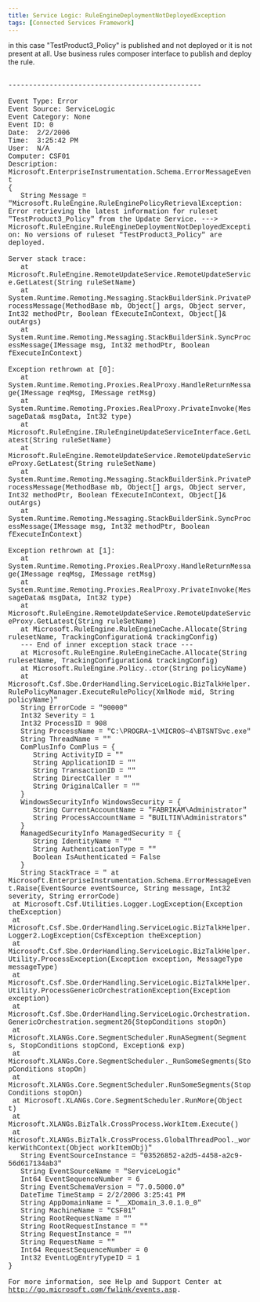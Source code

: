 ```yaml
---
title: Service Logic: RuleEngineDeploymentNotDeployedException
tags: [Connected Services Framework]
---
```

in this case "TestProduct3_Policy" is published and not deployed or it is not present at all. Use business rules composer interface to publish and deploy the rule. 
<P>
<P>
<DIV><FONT face="Courier New"></FONT>&nbsp;</DIV>
<DIV><FONT face="Courier New">-----------------------------------------------</FONT></DIV>
<DIV><FONT face="Courier New"></FONT>&nbsp;</DIV>
<DIV><FONT face="Courier New">Event Type:&nbsp;Error<BR>Event Source:&nbsp;ServiceLogic<BR>Event Category:&nbsp;None<BR>Event ID:&nbsp;0<BR>Date:&nbsp;&nbsp;2/2/2006<BR>Time:&nbsp;&nbsp;3:25:42 PM<BR>User:&nbsp;&nbsp;N/A<BR>Computer:&nbsp;CSF01<BR>Description:<BR>Microsoft.EnterpriseInstrumentation.Schema.ErrorMessageEvent<BR>{<BR>&nbsp;&nbsp; String Message = "Microsoft.RuleEngine.RuleEnginePolicyRetrievalException: Error retrieving the latest information for ruleset "TestProduct3_Policy" from the Update Service. ---&gt; Microsoft.RuleEngine.RuleEngineDeploymentNotDeployedException: No versions of ruleset "TestProduct3_Policy" are deployed.</FONT></DIV>
<DIV><FONT face="Courier New"></FONT>&nbsp;</DIV>
<DIV><FONT face="Courier New">Server stack trace: <BR>&nbsp;&nbsp; at Microsoft.RuleEngine.RemoteUpdateService.RemoteUpdateService.GetLatest(String ruleSetName)<BR>&nbsp;&nbsp; at System.Runtime.Remoting.Messaging.StackBuilderSink.PrivateProcessMessage(MethodBase mb, Object[] args, Object server, Int32 methodPtr, Boolean fExecuteInContext, Object[]&amp; outArgs)<BR>&nbsp;&nbsp; at System.Runtime.Remoting.Messaging.StackBuilderSink.SyncProcessMessage(IMessage msg, Int32 methodPtr, Boolean fExecuteInContext)</FONT></DIV>
<DIV><FONT face="Courier New"></FONT>&nbsp;</DIV>
<DIV><FONT face="Courier New">Exception rethrown at [0]: <BR>&nbsp;&nbsp; at System.Runtime.Remoting.Proxies.RealProxy.HandleReturnMessage(IMessage reqMsg, IMessage retMsg)<BR>&nbsp;&nbsp; at System.Runtime.Remoting.Proxies.RealProxy.PrivateInvoke(MessageData&amp; msgData, Int32 type)<BR>&nbsp;&nbsp; at Microsoft.RuleEngine.IRuleEngineUpdateServiceInterface.GetLatest(String ruleSetName)<BR>&nbsp;&nbsp; at Microsoft.RuleEngine.RemoteUpdateService.RemoteUpdateServiceProxy.GetLatest(String ruleSetName)<BR>&nbsp;&nbsp; at System.Runtime.Remoting.Messaging.StackBuilderSink.PrivateProcessMessage(MethodBase mb, Object[] args, Object server, Int32 methodPtr, Boolean fExecuteInContext, Object[]&amp; outArgs)<BR>&nbsp;&nbsp; at System.Runtime.Remoting.Messaging.StackBuilderSink.SyncProcessMessage(IMessage msg, Int32 methodPtr, Boolean fExecuteInContext)</FONT></DIV>
<DIV><FONT face="Courier New"></FONT>&nbsp;</DIV>
<DIV><FONT face="Courier New">Exception rethrown at [1]: <BR>&nbsp;&nbsp; at System.Runtime.Remoting.Proxies.RealProxy.HandleReturnMessage(IMessage reqMsg, IMessage retMsg)<BR>&nbsp;&nbsp; at System.Runtime.Remoting.Proxies.RealProxy.PrivateInvoke(MessageData&amp; msgData, Int32 type)<BR>&nbsp;&nbsp; at Microsoft.RuleEngine.RemoteUpdateService.RemoteUpdateServiceProxy.GetLatest(String ruleSetName)<BR>&nbsp;&nbsp; at Microsoft.RuleEngine.RuleEngineCache.Allocate(String rulesetName, TrackingConfiguration&amp; trackingConfig)<BR>&nbsp;&nbsp; --- End of inner exception stack trace ---<BR>&nbsp;&nbsp; at Microsoft.RuleEngine.RuleEngineCache.Allocate(String rulesetName, TrackingConfiguration&amp; trackingConfig)<BR>&nbsp;&nbsp; at Microsoft.RuleEngine.Policy..ctor(String policyName)<BR>&nbsp;&nbsp; at Microsoft.Csf.Sbe.OrderHandling.ServiceLogic.BizTalkHelper.RulePolicyManager.ExecuteRulePolicy(XmlNode mid, String policyName)"<BR>&nbsp;&nbsp; String ErrorCode = "90000"<BR>&nbsp;&nbsp; Int32 Severity = 1<BR>&nbsp;&nbsp; Int32 ProcessID = 908<BR>&nbsp;&nbsp; String ProcessName = "C:\PROGRA~1\MICROS~4\BTSNTSvc.exe"<BR>&nbsp;&nbsp; String ThreadName = ""<BR>&nbsp;&nbsp; ComPlusInfo ComPlus = {<BR>&nbsp;&nbsp;&nbsp;&nbsp;&nbsp; String ActivityID = ""<BR>&nbsp;&nbsp;&nbsp;&nbsp;&nbsp; String ApplicationID = ""<BR>&nbsp;&nbsp;&nbsp;&nbsp;&nbsp; String TransactionID = ""<BR>&nbsp;&nbsp;&nbsp;&nbsp;&nbsp; String DirectCaller = ""<BR>&nbsp;&nbsp;&nbsp;&nbsp;&nbsp; String OriginalCaller = ""<BR>&nbsp;&nbsp; }<BR>&nbsp;&nbsp; WindowsSecurityInfo WindowsSecurity = {<BR>&nbsp;&nbsp;&nbsp;&nbsp;&nbsp; String CurrentAccountName = "FABRIKAM\Administrator"<BR>&nbsp;&nbsp;&nbsp;&nbsp;&nbsp; String ProcessAccountName = "BUILTIN\Administrators"<BR>&nbsp;&nbsp; }<BR>&nbsp;&nbsp; ManagedSecurityInfo ManagedSecurity = {<BR>&nbsp;&nbsp;&nbsp;&nbsp;&nbsp; String IdentityName = ""<BR>&nbsp;&nbsp;&nbsp;&nbsp;&nbsp; String AuthenticationType = ""<BR>&nbsp;&nbsp;&nbsp;&nbsp;&nbsp; Boolean IsAuthenticated = False<BR>&nbsp;&nbsp; }<BR>&nbsp;&nbsp; String StackTrace = "&nbsp;at Microsoft.EnterpriseInstrumentation.Schema.ErrorMessageEvent.Raise(EventSource eventSource, String message, Int32 severity, String errorCode)<BR>&nbsp;at Microsoft.Csf.Utilities.Logger.LogException(Exception theException)<BR>&nbsp;at Microsoft.Csf.Sbe.OrderHandling.ServiceLogic.BizTalkHelper.Logger2.LogException(CsfException theException)<BR>&nbsp;at Microsoft.Csf.Sbe.OrderHandling.ServiceLogic.BizTalkHelper.Utility.ProcessException(Exception exception, MessageType messageType)<BR>&nbsp;at Microsoft.Csf.Sbe.OrderHandling.ServiceLogic.BizTalkHelper.Utility.ProcessGenericOrchestrationException(Exception exception)<BR>&nbsp;at Microsoft.Csf.Sbe.OrderHandling.ServiceLogic.Orchestration.GenericOrchestration.segment26(StopConditions stopOn)<BR>&nbsp;at Microsoft.XLANGs.Core.SegmentScheduler.RunASegment(Segment s, StopConditions stopCond, Exception&amp; exp)<BR>&nbsp;at Microsoft.XLANGs.Core.SegmentScheduler._RunSomeSegments(StopConditions stopOn)<BR>&nbsp;at Microsoft.XLANGs.Core.SegmentScheduler.RunSomeSegments(StopConditions stopOn)<BR>&nbsp;at Microsoft.XLANGs.Core.SegmentScheduler.RunMore(Object t)<BR>&nbsp;at Microsoft.XLANGs.BizTalk.CrossProcess.WorkItem.Execute()<BR>&nbsp;at Microsoft.XLANGs.BizTalk.CrossProcess.GlobalThreadPool._workerWithContext(Object workItemObj)"<BR>&nbsp;&nbsp; String EventSourceInstance = "03526852-a2d5-4458-a2c9-56d617134ab3"<BR>&nbsp;&nbsp; String EventSourceName = "ServiceLogic"<BR>&nbsp;&nbsp; Int64 EventSequenceNumber = 6<BR>&nbsp;&nbsp; String EventSchemaVersion = "7.0.5000.0"<BR>&nbsp;&nbsp; DateTime TimeStamp = 2/2/2006 3:25:41 PM<BR>&nbsp;&nbsp; String AppDomainName = "__XDomain_3.0.1.0_0"<BR>&nbsp;&nbsp; String MachineName = "CSF01"<BR>&nbsp;&nbsp; String RootRequestName = ""<BR>&nbsp;&nbsp; String RootRequestInstance = ""<BR>&nbsp;&nbsp; String RequestInstance = ""<BR>&nbsp;&nbsp; String RequestName = ""<BR>&nbsp;&nbsp; Int64 RequestSequenceNumber = 0<BR>&nbsp;&nbsp; Int32 EventLogEntryTypeID = 1<BR>}</FONT></DIV>
<DIV><FONT face="Courier New"></FONT>&nbsp;</DIV>
<DIV><FONT face="Courier New">For more information, see Help and Support Center at </FONT><A href="http://go.microsoft.com/fwlink/events.asp"><FONT face="Courier New">http://go.microsoft.com/fwlink/events.asp</FONT></A><FONT face="Courier New">.<BR></FONT></DIV>
